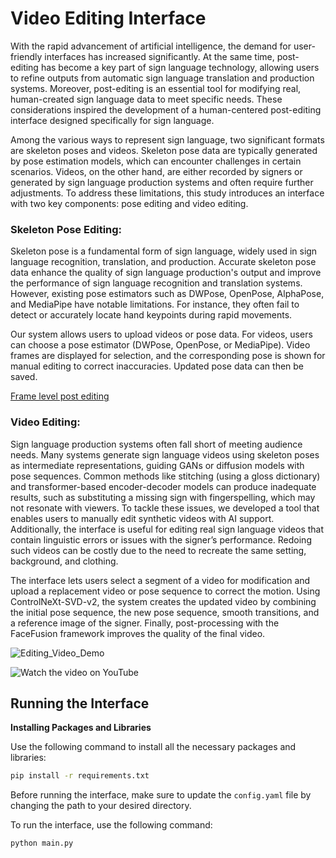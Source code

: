 # Video Editing Interface
With the rapid advancement of artificial intelligence, the demand for user-friendly interfaces has increased significantly. At the same time, post-editing has become a key part of sign language technology, allowing users to refine outputs from automatic sign language translation and production systems. Moreover, post-editing is an essential tool for modifying real, human-created sign language data to meet specific needs. These considerations inspired the development of a human-centered post-editing interface designed specifically for sign language.

Among the various ways to represent sign language, two significant formats are skeleton poses and videos. Skeleton pose data are typically generated by pose estimation models, which can encounter challenges in certain scenarios. Videos, on the other hand, are either recorded by signers or generated by sign language production systems and often require further adjustments. To address these limitations, this study introduces an interface with two key components: pose editing and video editing.

### Skeleton Pose Editing:
Skeleton pose is a fundamental form of sign language, widely used in sign language recognition, translation, and production. Accurate skeleton pose data enhance the quality of sign language production's output and improve the performance of sign language recognition and translation systems. However, existing pose estimators such as DWPose, OpenPose, AlphaPose, and MediaPipe have notable limitations. For instance, they often fail to detect or accurately locate hand keypoints during rapid movements.

Our system allows users to upload videos or pose data. For videos, users can choose a pose estimator (DWPose, OpenPose, or MediaPipe). Video frames are displayed for selection, and the corresponding pose is shown for manual editing to correct inaccuracies. Updated pose data can then be saved.

[Frame level post editing](https://github.com/user-attachments/assets/392e6b7c-1ae4-473e-a991-a65c9941c7c6)


### Video Editing:

Sign language production systems often fall short of meeting audience needs. Many systems generate sign language videos using skeleton poses as intermediate representations, guiding GANs or diffusion models with pose sequences. Common methods like stitching (using a gloss dictionary) and transformer-based encoder-decoder models can produce inadequate results, such as substituting a missing sign with fingerspelling, which may not resonate with viewers. To tackle these issues, we developed a tool that enables users to manually edit synthetic videos with AI support. Additionally, the interface is useful for editing real sign language videos that contain linguistic errors or issues with the signer’s performance. Redoing such videos can be costly due to the need to recreate the same setting, background, and clothing.

The interface lets users select a segment of a video for modification and upload a replacement video or pose sequence to correct the motion. Using ControlNeXt-SVD-v2, the system creates the updated video by combining the initial pose sequence, the new pose sequence, smooth transitions, and a reference image of the signer. Finally, post-processing with the FaceFusion framework improves the quality of the final video.

![Editing_Video_Demo](https://github.com/user-attachments/assets/62f044c6-5aa4-4c58-ad1b-d265c2e0c497)

![Watch the video on YouTube](https://www.youtube.com/watch?v=TTLYNapVK3M "Click to play on YouTube")


## Running the Interface

**Installing Packages and Libraries**

Use the following command to install all the necessary packages and libraries:

```bash
pip install -r requirements.txt
```

Before running the interface, make sure to update the `config.yaml` file by changing the path to your desired directory.

To run the interface, use the following command:

```bash
python main.py
```

